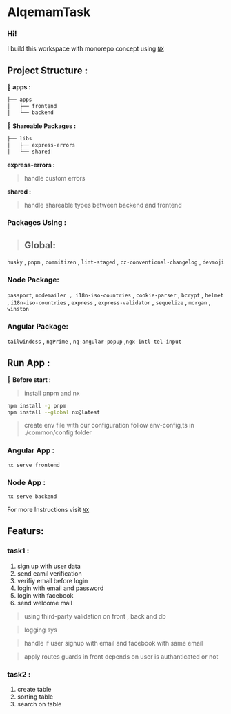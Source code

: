 # AlqemamTask

### Hi!

I build this workspace with monorepo concept using [`NX`](https://nx.dev/)

## Project Structure :

**🔀 apps :**

```bash
├── apps
│   ├── frontend
│   └── backend
```

**🔀 Shareable Packages :**

```bash
├── libs
│   ├── express-errors
│   └── shared
```

**express-errors :**

> handle custom errors

**shared :**

> handle shareable types between backend and frontend

### Packages Using :

> ## Global:

`husky` , `pnpm` , `commitizen` , `lint-staged` , `cz-conventional-changelog` , `devmoji`

### Node Package:

`passport`, `nodemailer , i18n-iso-countries` , `cookie-parser` , `bcrypt` , `helmet` , `i18n-iso-countries` , `express` , `express-validator` , `sequelize` , `morgan` , `winston`

### Angular Package:

`tailwindcss` , `ngPrime` , `ng-angular-popup` ,`ngx-intl-tel-input`

## Run App :

**🔀 Before start :**

> install pnpm and nx

```bash
npm install -g pnpm
npm install --global nx@latest
```

> create env file with our configuration follow env-config,ts in ./common/config folder

### Angular App :

```
nx serve frontend
```

### Node App :

```
nx serve backend
```

For more Instructions visit [`NX`](https://nx.dev/)

## Featurs:

### task1 :

1. sign up with user data
2. send eamil verification
3. verifiy email before login
4. login with email and password
5. login with facebook
6. send welcome mail

> using third-party validation on front , back and db

> logging sys

> handle if user signup with email and facebook with same email

> apply routes guards in front depends on user is authanticated or not

### task2 :

1. create table
2. sorting table
3. search on table
